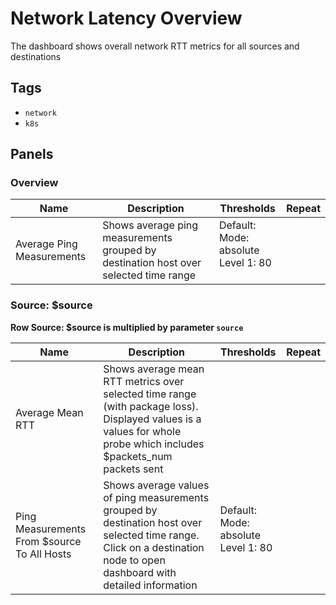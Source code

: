# Network Latency Overview

The dashboard shows overall network RTT metrics for all sources and destinations

## Tags

* `network`
* `k8s`

## Panels

### Overview

<!-- markdownlint-disable line-length -->
| Name | Description | Thresholds | Repeat |
| ---- | ----------- | ---------- | ------ |
| Average Ping Measurements | Shows average ping measurements grouped by destination host over selected time range | Default:<br/>Mode: absolute<br/>Level 1: 80<br/><br/> |  |
<!-- markdownlint-enable line-length -->

### Source: $source

**Row Source: $source is multiplied by parameter `source`**

<!-- markdownlint-disable line-length -->
| Name | Description | Thresholds | Repeat |
| ---- | ----------- | ---------- | ------ |
| Average Mean RTT | Shows average mean RTT metrics over selected time range (with package loss). Displayed values is a values for whole probe which includes $packets_num packets sent |  |  |
| Ping Measurements From $source To All Hosts | Shows average values of ping measurements grouped by destination host over selected time range. Click on a destination node to open dashboard with detailed information | Default:<br/>Mode: absolute<br/>Level 1: 80<br/><br/> |  |
<!-- markdownlint-enable line-length -->
